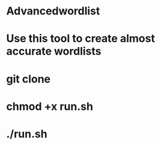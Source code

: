 # Advancedwordlist

# Use this tool to create almost accurate wordlists

# git clone 
# chmod  +x run.sh
# ./run.sh
